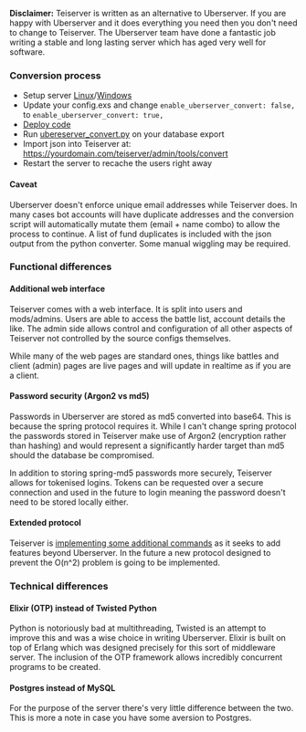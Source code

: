 **Disclaimer:** Teiserver is written as an alternative to Uberserver. If you are happy with Uberserver and it does everything you need then you don't need to change to Teiserver. The Uberserver team have done a fantastic job writing a stable and long lasting server which has aged very well for software.

### Conversion process
- Setup server [Linux](production_setup_linux.md)/[Windows](production_setup_windows.md)
- Update your config.exs and change `enable_uberserver_convert: false,` to `enable_uberserver_convert: true,`
- [Deploy code](deployment.md)
- Run [ubereserver_convert.py](../prod/uberserver_convert.py) on your database export
- Import json into Teiserver at: https://yourdomain.com/teiserver/admin/tools/convert
- Restart the server to recache the users right away

#### Caveat
Uberserver doesn't enforce unique email addresses while Teiserver does. In many cases bot accounts will have duplicate addresses and the conversion script will automatically mutate them (email + name combo) to allow the process to continue. A list of fund duplicates is included with the json output from the python converter. Some manual wiggling may be required.

### Functional differences
#### Additional web interface
Teiserver comes with a web interface. It is split into users and mods/admins. Users are able to access the battle list, account details the like. The admin side allows control and configuration of all other aspects of Teiserver not controlled by the source configs themselves.

While many of the web pages are standard ones, things like battles and client (admin) pages are live pages and will update in realtime as if you are a client.

#### Password security (Argon2 vs md5)
Passwords in Uberserver are stored as md5 converted into base64. This is because the spring protocol requires it. While I can't change spring protocol the passwords stored in Teiserver make use of Argon2 (encryption rather than hashing) and would represent a significantly harder target than md5 should the database be compromised.

In addition to storing spring-md5 passwords more securely, Teiserver allows for tokenised logins. Tokens can be requested over a secure connection and used in the future to login meaning the password doesn't need to be stored locally either.

#### Extended protocol
Teiserver is [implementing some additional commands](/documents/spring/extensions.md) as it seeks to add features beyond Uberserver. In the future a new protocol designed to prevent the O(n^2) problem is going to be implemented.

### Technical differences
#### Elixir (OTP) instead of Twisted Python
Python is notoriously bad at multithreading, Twisted is an attempt to improve this and was a wise choice in writing Uberserver. Elixir is built on top of Erlang which was designed precisely for this sort of middleware server. The inclusion of the OTP framework allows incredibly concurrent programs to be created.

#### Postgres instead of MySQL
For the purpose of the server there's very little difference between the two. This is more a note in case you have some aversion to Postgres.
